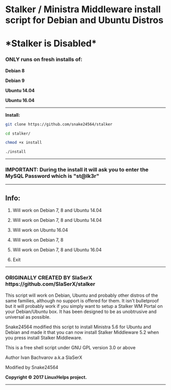 <h1><b>Stalker / Ministra Middleware install script for Debian and Ubuntu Distros</b></h1>

<h1><b>*Stalker is Disabled*</b></h1>

<p>

<h3> ONLY runs on fresh installs of: </h3>

<b>
<p>  
  Debian 8
<p>  
  Debian 9
<p>  
  Ubuntu 14.04
<p>  
  Ubuntu 16.04
<p>
</b>
<p>
<hr>
<b>Install:</b>

<p>

```sh
git clone https://github.com/snake24564/stalker
```

<p>

```sh
cd stalker/
```

<p>

```sh
chmod +x install
```

<p>

```sh
./install
```

<p>

<hr>
<h3><b>IMPORTANT: During the install it will ask you to enter the MySQL Password which is "st@lk3r"</b></h3>
<hr>
<h2><b>Info:</b></h2>

1) Will work on Debian 7, 8 and Ubuntu 14.04

2) Will work on Debian 7, 8 and Ubuntu 14.04

3) Will work on Ubuntu 16.04

4) Will work on Debian 7, 8

5) Will work on Debian 7, 8 and Ubuntu 16.04

6) Exit

<hr>
<h3><b>ORIGINALLY CREATED BY SlaSerX https://github.com/SlaSerX/stalker</b></h3>

This script will work on Debian, Ubuntu and probably other distros
of the same families, although no support is offered for them. It isn't
bulletproof but it will probably work if you simply want to setup a Stalker WM Portal on
your Debian/Ubuntu box. It has been designed to be as unobtrusive and
universal as possible.

Snake24564 modified this script to install Ministra 5.6 for Ubuntu and Debian and made it that you can now install Stalker Middleware 5.2 when you press install Stalker Middleware.

This is a free shell script under GNU GPL version 3.0 or above

Author Ivan Bachvarov a.k.a SlaSerX

Modified by Snake24564

<b>Copyright <b>©</b> 2017 LinuxHelps project.</b>
<hr>
